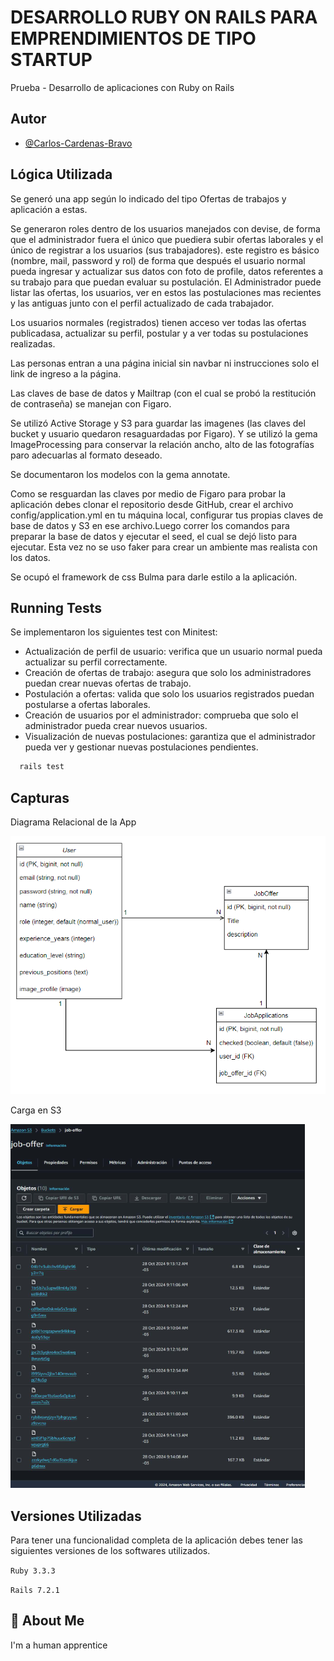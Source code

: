 
# DESARROLLO RUBY ON RAILS PARA EMPRENDIMIENTOS DE TIPO STARTUP

Prueba - Desarrollo de aplicaciones con Ruby on
Rails






## Autor

- [@Carlos-Cardenas-Bravo](https://github.com/Carlos-Cardenas-Bravo)


## Lógica Utilizada

Se generó una app según lo indicado del tipo Ofertas de trabajos y aplicación a estas.

Se generaron roles dentro de los usuarios manejados con devise, de forma que el administrador fuera el único que puediera subir ofertas laborales y el único de registrar a los usuarios (sus trabajadores). este registro es básico (nombre, mail, password y rol) de forma que después el usuario normal pueda ingresar y actualizar sus datos con foto de profile, datos referentes a su trabajo para que puedan evaluar su postulación. El Administrador puede listar las ofertas, los usuarios, ver en estos las postulaciones mas recientes y las antiguas junto con el perfil actualizado de cada trabajador.

Los usuarios normales (registrados) tienen acceso ver todas las ofertas publicadasa, actualizar su perfil, postular y a ver todas su postulaciones realizadas.

Las personas entran a una página inicial sin navbar ni instrucciones solo el link de ingreso a la página.

Las claves de base de datos y Mailtrap (con el cual se probó la restitución de contraseña) se manejan con Figaro.

Se utilizó Active Storage y S3 para guardar las imagenes (las claves del bucket y usuario quedaron resaguardadas por Figaro). Y se utilizó la gema ImageProcessing para conservar la relación ancho, alto de las fotografías paro adecuarlas al formato deseado.

Se documentaron los modelos con la gema annotate.

Como se resguardan las claves por medio de Figaro para probar la aplicación debes clonar el repositorio desde GitHub, crear el archivo config/application.yml en tu máquina local, configurar tus propias claves de base de datos y S3 en ese archivo.Luego correr los comandos para preparar la base de datos y ejecutar el seed, el cual se dejó listo para ejecutar. Esta vez no se uso faker para crear un ambiente mas realista con los datos.

Se ocupó el framework de css Bulma para darle estilo a la aplicación.




## Running Tests

Se implementaron los siguientes test con Minitest:

- Actualización de perfil de usuario: verifica que un usuario normal pueda actualizar su perfil correctamente.
- Creación de ofertas de trabajo: asegura que solo los administradores puedan crear nuevas ofertas de trabajo.
- Postulación a ofertas: valida que solo los usuarios registrados puedan postularse a ofertas laborales.
- Creación de usuarios por el administrador: comprueba que solo el administrador pueda crear nuevos usuarios.
- Visualización de nuevas postulaciones: garantiza que el administrador pueda ver y gestionar nuevas postulaciones pendientes.

```bash
  rails test
```


## Capturas

Diagrama Relacional de la App

![Diagrama Relacional de la App](diagrama.PNG)

Carga en S3

![Carga en S3](S3_001.png)
## Versiones Utilizadas

Para tener una funcionalidad completa de la aplicación debes tener las siguientes versiones de los softwares utilizados.

`Ruby 3.3.3`

`Rails 7.2.1 `


## 🚀 About Me
I'm a human apprentice

